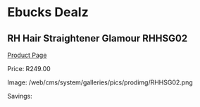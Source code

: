 
# Ebucks Dealz
## RH Hair Straightener Glamour RHHSG02
[Product Page](https://www.ebucks.com/web/shop/productSelected.do?prodId=1084104520&catId=1158500560)

Price: R249.00

Image: /web/cms/system/galleries/pics/prodimg/RHHSG02.png

Savings: 


	